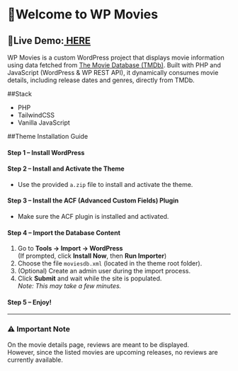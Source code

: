 # 🍿Welcome to WP Movies


##  🔗Live Demo:[ HERE](https://wordpress-hmwhk.wasmer.app/ " HERE")
 WP Movies is a custom WordPress project that displays movie information using data fetched from [The Movie Database (TMDb)](https://www.themoviedb.org/ "The Movie Database (TMDb)"). Built with  PHP and JavaScript (WordPress & WP REST API), it dynamically consumes movie details, including release dates and genres, directly from TMDb.

##Stack
- PHP
- TailwindCSS
- Vanilla JavaScript

##Theme Installation Guide

#### Step 1 – Install WordPress

#### Step 2 – Install and Activate the Theme
- Use the provided `a.zip` file to install and activate the theme.

#### Step 3 – Install the ACF (Advanced Custom Fields) Plugin
- Make sure the ACF plugin is installed and activated.

#### Step 4 – Import the Database Content
1. Go to **Tools → Import → WordPress**  
   (If prompted, click **Install Now**, then **Run Importer**)
2. Choose the file `moviesdb.xml` (located in the theme root folder).
3. (Optional) Create an admin user during the import process.
4. Click **Submit** and wait while the site is populated.  
   _Note: This may take a few minutes._

#### Step 5 – Enjoy!

---

### ⚠️ Important Note

On the movie details page, reviews are meant to be displayed.  
However, since the listed movies are upcoming releases, no reviews are currently available.
